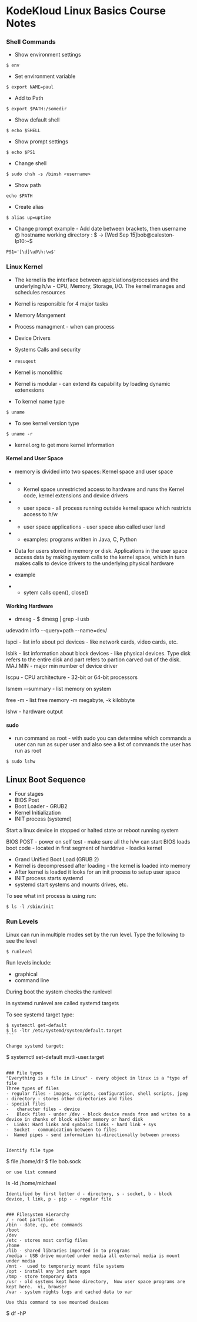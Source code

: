 
# KodeKloud Linux Basics Course Notes

### Shell Commands
- Show environment settings
```
$ env
```
- Set environment variable
```
$ export NAME=paul
```
- Add to Path
```
$ export $PATH:/somedir
```
- Show default shell
```
$ echo $SHELL
```
- Show prompt settings
```
$ echo $PS1
```
- Change shell
```
$ sudo chsh -s /binsh <username>
```
- Show path
```
echo $PATH
```
- Create alias
```
$ alias up=uptime
```
- Change prompt example - Add date between brackets, then username @ hostname working directory : $ -> [Wed Sep 15]bob@caleston-lp10:~$
```
PS1='[\d]\u@\h:\w$'
```
### Linux Kernel
- The kernel is the interface between applciations/processes and the underlying h/w - CPU, Memory, Storage, I/O.  The kernel manages and schedules resources
- Kernel is responsible for 4 major tasks
-   Memory Mangement
-   Process managment - when can process
-   Device Drivers
-   Systems Calls and security
-     resuqest
- Kernel is monolithic
- Kernel is modular - can extend its capability by loading dynamic extenxsions

- To kernel name type
```
$ uname
```
- To see kernel version type
```
$ uname -r
```
- kernel.org to get more kernel information

#### Kernel and User Space
- memory is divided into two spaces: Kernel space and user space
- - Kernel space unrestricted access to hardware and runs the Kernel code, kernel extensions and device drivers
- - user space - all process running outside kernel space which restricts access to h/w
- - user space applications - user space also called user land
- - examples: programs written in Java, C, Python

- Data for users stored in memory or disk.  Applications in the user space access data by making system calls to the kernel space, which in turn makes calls to device drivers to the underlying physical hardware

- example 
- - sytem calls open(), close()

#### Working Hardware
- dmesg - 
$ dmesg | grep -i usb

udevadm info --query=path --name=dev/

lspci - list info about pci devices - like network cards, video cards, etc.

lsblk - list information about block devices - like physical devices.  Type disk refers to the entire disk and part refers to partion carved out of the disk.  MAJ:MIN - major min number of device driver 

lscpu - CPU architecture - 32-bit or 64-bit processors

lsmem --summary - list memory on system

free -m - list free memory -m megabyte, -k kilobbyte

lshw - hardware output

#### sudo
- run command as root - with sudo you can determine which commands a user can run as super user and also see a list of commands the user has run as root
````
$ sudo lshw
````

## Linux Boot Sequence
- Four stages
-   BIOS Post
-   Boot Loader - GRUB2
-   Kernel Initialization
-   INIT process (systemd)

Start a linux device in stopped or halted state or reboot running system

BIOS POST - power on self test - make sure all the h/w can start
BIOS loads boot code - located in first segment of harddrive - loadks kernel
- Grand Unified Boot Load (GRUB 2)
- Kernel is decompressed after loading - the kernel is loaded into memory
-   After kernel is loaded it looks for an init process to setup user space
- INIT process starts systemd
-   systemd start systems and mounts drives, etc.

To see what init process is using run:
````
$ ls -l /sbin/init
````

### Run Levels
Linux can run in multiple modes set by the run level.  Type the following to see the level
````
$ runlevel
````
Run levels include:
- graphical
- command line

During boot the system checks the runlevel

in systemd runlevel are called systemd targets

To see systemd target type:
````
$ systemctl get-default
$ ls -ltr /etc/systemd/system/default.target
```

Change systemd target:
````
$ systemctl set-default mutli-user.target
````

### File types
"Everything is a file in Linux" - every object in linux is a "type of file
Three types of files
- regular files - images, scripts, configuration, shell scripts, jpeg
- directory - stores other directories and files
- special files
-   character files - device
-   Block files - under /dev - block device reads from and writes to a device in chunks of block either memory or hard disk
-  Links: Hard links and symbolic links - hard link + sys
-  Socket - communication between to files
-  Named pipes - send information bi-directionally between process


Identify file type
````
$ file /home/dir
$ file bob.sock
````
or use list command
````
ls -ld /home/michael
```
Identified by first letter d - directory, s - socket, b - block device, l link, p - pip - - regular file


### Filesystem Hierarchy
/ - root partition
/bin - date, cp, etc commands
/boot
/dev
/etc - stores most config files
/home
/lib - shared libraries imported in to programs
/media - USB drive mounted under media all external media is mount under media
/mnt -  used to temporariy mount file systems
/opt - install any 3rd part apps
/tmp - store temporary data
/usr - old systems kept home directory,  Now user space programs are kept here.  vi, browser
/var - system rights logs and cached data to var

Use this command to see mounted devices
````
$ df -hP
````
